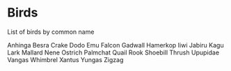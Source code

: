 # Birds
List of birds by common name

Anhinga
Besra
Crake
Dodo
Emu
Falcon
Gadwall
Hamerkop
Iiwi
Jabiru
Kagu
Lark
Mallard
Nene
Ostrich
Palmchat
Quail
Rook
Shoebill
Thrush
Upupidae
Vangas
Whimbrel
Xantus
Yungas
Zigzag
